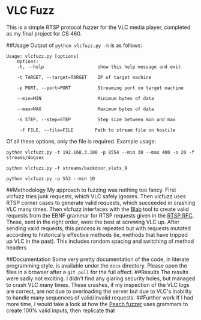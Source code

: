 # VLC Fuzz
This is a simple RTSP protocol fuzzer for the VLC media player, completed as my
final project for CS 460. 

##Usage
Output of `python vlcfuzz.py -h` is as follows:

	Usage: vlcfuzz.py [options]
 		Options:  
  		-h, --help                    show this help message and exit
      
  		-t TARGET, --target=TARGET    IP of target machine
                        
  		-p PORT, --port=PORT          Streaming port on target machine
  
  		--min=MIN                     Minimum bytes of data
  
  		--max=MAX                     Maximum bytes of data
  
  		-s STEP, --step=STEP          Step size between min and max
  
 		 -f FILE, --file=FILE        Path to stream file on hostile
 		 
Of all these options, only the file is required. Example usage:

`python vlcfuzz.py -t 192.168.3.100 -p 8554 --min 30 --max 400 -s 20 -f streams/dogsex`

`python vlcfuzz.py -f streams/backdoor_sluts_9`

`python vlcfuzz.py -p 552 --min 10`

##Methodology
My approach to fuzzing was nothing too fancy. First vlcfuzz tries junk requests, which VLC safely ignores. Then vlcfuzz uses RTSP corner cases to generate valid requests, which succeeded in crashing VLC many times. Then vlcfuzz interfaces with the [Blab](https://code.google.com/p/ouspg/wiki/Blab) tool to create valid requests from the EBNF grammar for RTSP requests given in the [RTSP RFC](http://www.ietf.org/rfc/rfc2326.txt). These, sent in the right order, were the best at screwing VLC up. After sending valid requests, this process is repeated but with requests mutated according to historically effective methods (ie, methods that have tripped up VLC in the past). This includes random spacing and switching of method headers

##Documentation
Some very pretty documentation of the code, in literate programming style, is available under the `docs` directory. Please open the files in a browser after a `git pull` for the full effect.
##Results
The results were sadly not exciting. I didn't find any glaring security holes, but managed to crash VLC many times. These crashes, if my inspection of the VLC logs are correct, are *not* due to overloading the server but due to VLC's inability to handle many sequences of valid/invalid requests. 
##Further work
If I had more time, I would take a look at how the [Peach fuzzer](http://peachfuzzer.com/) uses grammars to create 100% valid inputs, then replicate that